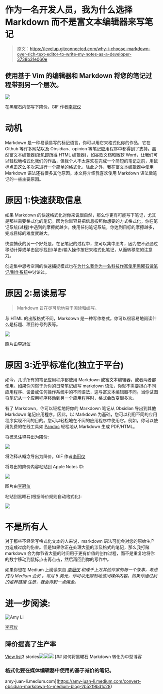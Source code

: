 # 作为一名开发人员，我为什么选择 Markdown 而不是富文本编辑器来写笔记

> 原文：<https://levelup.gitconnected.com/why-i-choose-markdown-over-rich-text-editor-to-write-my-notes-as-a-developer-3738b31e060e>

## 使用基于 Vim 的编辑器和 Markdown 将您的笔记过程带到另一个层次。

![](img/9935e17961425a4aba637aeb12a6d675.png)

在黑曜石内部写下降价。GIF 作者[李冠仪](https://medium.com/u/9f2dc23bfffa?source=post_page-----3738b31e060e--------------------------------)

# 动机

Markdown 是一种易读易写的标记语言，你可以用它来格式化你的作品，它在 Github 等许多网站以及 Obsidian、opinion 等笔记应用程序中都得到了支持。虽然富文本编辑器([所见即所得](https://en.wikipedia.org/wiki/WYSIWYG) HTML 编辑器)，如谷歌文档和微软 Word，让我们可以轻松地格式化我们的作品，但我个人不太喜欢在完成一个简短的笔记之前，用鼠标点击这么多次来进行一个简单的格式化。除此之外，我在富文本编辑器中使用 Markdown 语法还有很多其他原因。本文将介绍我喜欢使用 Markdown 语法做笔记的一些主要原因。

# 原因 1:快速获取信息

如果 Markdown 的快速格式化对你来说很自然，那么你更有可能写下笔记，尤其是那些需要格式化的笔记。因为你越容易把信息按照你想要的方式格式化，你在笔记系统(过程)中遇到的摩擦就越少。使用任何笔记系统，你达到目标的摩擦越多，完成目标的难度就越大。

快速捕获的另一个好处是，在记笔记的过程中，您可以集中思考，因为您不必通过移动计算或单击鼠标找到/单击/输入操作按钮来格式化笔记，从而转移您的注意力。

创造集中思考空间的快速捕捉模式也在[为什么我作为一名科技作家使用黑曜石做笔记/制作系统](https://amy-juan-li.medium.com/why-i-use-obsidian-for-note-taking-making-system-as-a-tech-writer-e208699e0011)中讨论过。

# 原因 2:易读易写

> Markdown 旨在尽可能地易于阅读和编写。

与 HTML 的出版格式不同，Markdown 是一种写作格式。你可以很容易地阅读什么是标题、项目符号列表等。

![](img/6b063723d1f2d20b62d8a0172c994cbe.png)

照片由[李冠仪](https://medium.com/u/9f2dc23bfffa?source=post_page-----3738b31e060e--------------------------------)

# 原因 3:近乎标准化(独立于平台)

如今，几乎所有的笔记应用程序都使用 Markdown 或富文本编辑器，或者两者都使用。如果你习惯于为你的日常笔记编写 markdown 语法，你就不需要担心不同应用程序、设备或任何操作系统中的不同语法，这与富文本编辑器不同。当你试图将笔记从一个应用程序移动到另一个应用程序时，格式会改变很多次。

有了 Markdown，你可以轻松地将你的 Markdown 笔记从 Obsidian 导出到其他 Markdown 笔记应用程序。因此，以 Markdown 为基础，您可以利用不同的应用程序实现不同的目的。您可以轻松地在不同的应用程序中使用它。例如，你可以使用免费的在线工具如 [Pandoc](https://pandoc.org/) 轻松地从 Markdown 生成 PDF/HTML。

将概念注释导出为降价:

![](img/43c933f4154ab471f4849706d4cbea47.png)

将注释从概念导出为降价。GIF 作者[李冠仪](https://medium.com/u/9f2dc23bfffa?source=post_page-----3738b31e060e--------------------------------)

将导出的降价内容粘贴到 Apple Notes 中:

![](img/702bce37ddb5777b1233bfd9fa01e91b.png)

图片由[李冠仪](https://medium.com/u/9f2dc23bfffa?source=post_page-----3738b31e060e--------------------------------)

粘贴到黑曜石(根据降价规则自动格式化):

![](img/a8482a8b246c473e3cc8a8e6d1121b1b.png)

# 不是所有人

对于那些不经常写格式化文本的人来说，markdown 语法可能会对您的原始生产力造成过度的伤害。但是如果你正在处理大量的涉及格式的笔记，那么我打赌 markdown 会为你节省大量的时间用于更有价值的创作过程，而不是重复地将你的数字移动到鼠标点击再点击，然后再回到你的写作中。

如果你想在 Medium 上阅读来自 [*李冠仪*](https://medium.com/u/9f2dc23bfffa?source=post_page-----3738b31e060e--------------------------------) *和成千上万其他作家的每一个故事，考虑成为 Medium 会员* *。每月 5 美元，你可以无限制地访问媒体内容。如果你通过我的推荐链接* *注册，我会得到一点佣金。*

# 进一步阅读:

![Amy Li](img/061ca95f49e2d258100453a62540610b.png)

[李冠仪](https://amyjuanli.medium.com/?source=post_page-----3738b31e060e--------------------------------)

## 降价提高了生产率

[View list](https://amyjuanli.medium.com/list/markdown-levels-up-productivity-1a1b82b0f5dc?source=post_page-----3738b31e060e--------------------------------)3 stories![](img/14f653ae0f87a5959d4cf430f1a6fdba.png)![](img/40628a3886545b6d821e53f2591d432d.png)![](img/e8014ded69500fee7d812822ac5f4468.png)[](https://amy-juan-li.medium.com/convert-obsidian-markdown-to-medium-blog-2b52f9bd1c28) [## 如何将黑曜石 Markdown 转化为中型博客

### 格式化要在媒体编辑器中使用的基于减价的笔记。

amy-juan-li.medium.com](https://amy-juan-li.medium.com/convert-obsidian-markdown-to-medium-blog-2b52f9bd1c28)